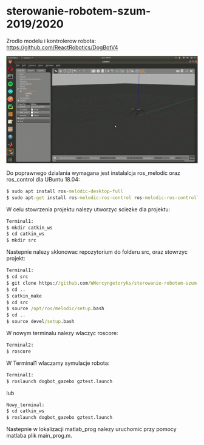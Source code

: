 # sterowanie-robotem-szum-2019/2020

Zrodlo modelu i kontrolerow robota: https://github.com/ReactRobotics/DogBotV4

![Alt Text](https://github.com/WWercyngetoryks/sterowanie-robotem-szum-2019-20/blob/master/ten.gif) 



Do poprawnego dzialania wymagana jest instalalcja ros_melodic oraz ros_control
dla UBuntu 18.04:
```bat
$ sudo apt install ros-melodic-desktop-full
$ sudo apt-get install ros-melodic-ros-control ros-melodic-ros-controllers
```
W celu stowrzenia projektu nalezy utworzyc sciezke dla projektu:
```bat
Terminal1:
$ mkdir catkin_ws
$ cd catkin_ws
$ mkdir src
```
Nastepnie nalezy sklonowac repozytorium do folderu src, oraz stowrzyc projekt:
```bat
Terminal1:
$ cd src
$ git clone https://github.com/WWercyngetoryks/sterowanie-robotem-szum-2019-20.git
$ cd ..
$ catkin_make
$ cd src
$ source /opt/ros/melodic/setup.bash
$ cd ..
$ source devel/setup.bash
```
W nowym terminalu nalezy wlaczyc roscore:
```bat
Terminal2:
$ roscore
```
W Terminal1 wlaczamy symulacje robota:
```bat
Terminal1:
$ roslaunch dogbot_gazebo gztest.launch
```
lub
```bat
Nowy_terminal:
$ cd catkin_ws
$ roslaunch dogbot_gazebo gztest.launch
```

Nastepnie w lokalizacji matlab_prog nalezy uruchomic przy pomocy matlaba plik main_prog.m.

